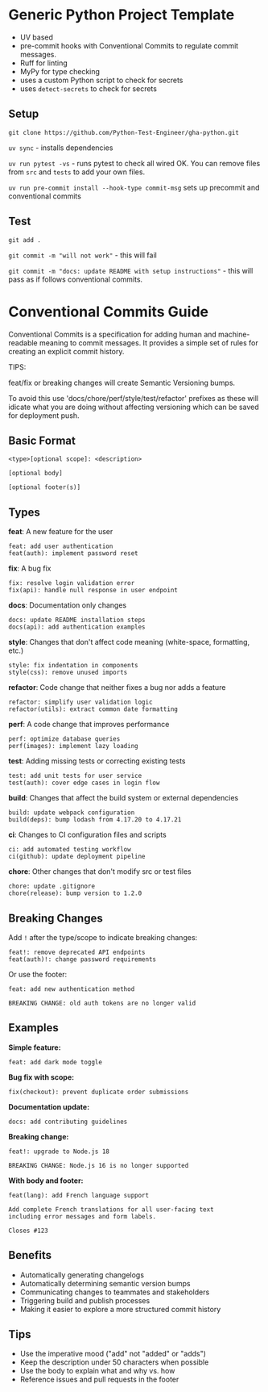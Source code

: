 # Generic Python Project Template

- UV based
- pre-commit hooks with Conventional Commits to regulate commit messages.
- Ruff for linting
- MyPy for type checking
- uses a custom Python script to check for secrets
- uses `detect-secrets` to check for secrets


## Setup

`git clone https://github.com/Python-Test-Engineer/gha-python.git`

`uv sync` - installs dependencies

`uv run pytest -vs` - runs pytest to check all wired OK. You can remove files from `src` and `tests` to add your own files.

`uv run pre-commit install --hook-type commit-msg` sets up precommit and conventional commits

## Test

`git add .`

`git commit -m "will not work"` - this will fail

`git commit -m "docs: update README with setup instructions"` - this will pass as if follows conventional commits.


# Conventional Commits Guide

Conventional Commits is a specification for adding human and machine-readable meaning to commit messages. It provides a simple set of rules for creating an explicit commit history.

TIPS:

feat/fix or breaking changes will create Semantic Versioning bumps.

To avoid this use 'docs/chore/perf/style/test/refactor' prefixes as these will idicate what you are doing without affecting versioning which can be saved for deployment push.

## Basic Format

```
<type>[optional scope]: <description>

[optional body]

[optional footer(s)]
```

## Types

**feat**: A new feature for the user
```
feat: add user authentication
feat(auth): implement password reset
```

**fix**: A bug fix
```
fix: resolve login validation error
fix(api): handle null response in user endpoint
```

**docs**: Documentation only changes
```
docs: update README installation steps
docs(api): add authentication examples
```

**style**: Changes that don't affect code meaning (white-space, formatting, etc.)
```
style: fix indentation in components
style(css): remove unused imports
```

**refactor**: Code change that neither fixes a bug nor adds a feature
```
refactor: simplify user validation logic
refactor(utils): extract common date formatting
```

**perf**: A code change that improves performance
```
perf: optimize database queries
perf(images): implement lazy loading
```

**test**: Adding missing tests or correcting existing tests
```
test: add unit tests for user service
test(auth): cover edge cases in login flow
```

**build**: Changes that affect the build system or external dependencies
```
build: update webpack configuration
build(deps): bump lodash from 4.17.20 to 4.17.21
```

**ci**: Changes to CI configuration files and scripts
```
ci: add automated testing workflow
ci(github): update deployment pipeline
```

**chore**: Other changes that don't modify src or test files
```
chore: update .gitignore
chore(release): bump version to 1.2.0
```

## Breaking Changes

Add `!` after the type/scope to indicate breaking changes:
```
feat!: remove deprecated API endpoints
feat(auth)!: change password requirements
```

Or use the footer:
```
feat: add new authentication method

BREAKING CHANGE: old auth tokens are no longer valid
```

## Examples

**Simple feature:**
```
feat: add dark mode toggle
```

**Bug fix with scope:**
```
fix(checkout): prevent duplicate order submissions
```

**Documentation update:**
```
docs: add contributing guidelines
```

**Breaking change:**
```
feat!: upgrade to Node.js 18

BREAKING CHANGE: Node.js 16 is no longer supported
```

**With body and footer:**
```
feat(lang): add French language support

Add complete French translations for all user-facing text
including error messages and form labels.

Closes #123
```

## Benefits

- Automatically generating changelogs
- Automatically determining semantic version bumps
- Communicating changes to teammates and stakeholders
- Triggering build and publish processes
- Making it easier to explore a more structured commit history

## Tips

- Use the imperative mood ("add" not "added" or "adds")
- Keep the description under 50 characters when possible
- Use the body to explain what and why vs. how
- Reference issues and pull requests in the footer
